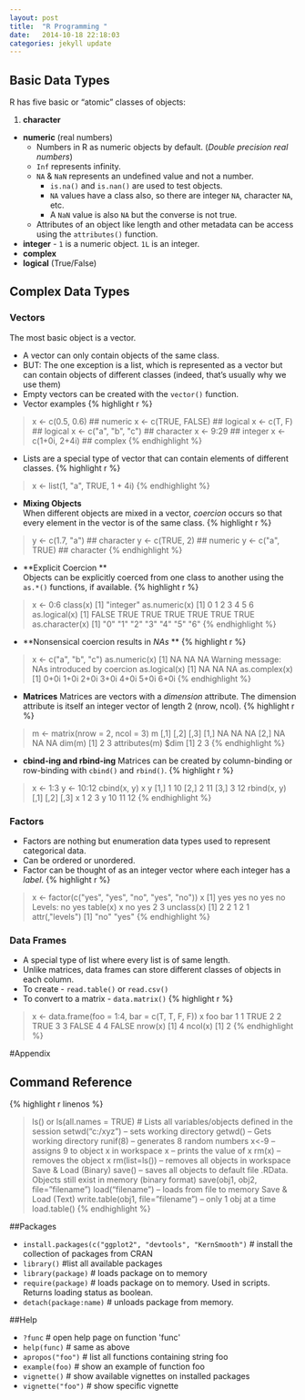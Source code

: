 ```yaml
---
layout: post
title:  "R Programming "
date:   2014-10-18 22:18:03
categories: jekyll update
---
```



## Basic Data Types
R has five basic or “atomic” classes of objects:
1. **character**
* **numeric** (real numbers) 
  * Numbers in R as numeric objects by default. (*Double precision real numbers*)
  * `Inf` represents infinity. 
  * `NA` & `NaN` represents an undefined value and not a number.
    * `is.na()` and `is.nan()` are used to test objects.
    * `NA` values have a class also, so there are integer `NA`, character `NA`, etc.
    * A `NaN` value is also `NA` but the converse is not true.
  * Attributes of an object like length and other metadata can be access using the `attributes()` function.
* **integer** -
 `1` is a numeric object. `1L` is an integer.
* **complex**
* **logical** (True/False)

## Complex Data Types
### Vectors
The most basic object is a vector. 
*  A vector can only contain objects of the same class.
* BUT: The one exception is a list, which is represented as a vector but can contain objects of
different classes (indeed, that’s usually why we use them)
* Empty vectors can be created with the `vector()` function.
* Vector examples
{% highlight r %}
> x <- c(0.5, 0.6) ## numeric
> x <- c(TRUE, FALSE) ## logical
> x <- c(T, F) ## logical
> x <- c("a", "b", "c") ## character
> x <- 9:29 ## integer
> x <- c(1+0i, 2+4i) ## complex
{% endhighlight %}

* Lists are a special type of vector that can contain elements of different classes.
{% highlight r %}
> x <- list(1, "a", TRUE, 1 + 4i) 
{% endhighlight %}

* **Mixing Objects**  
When different objects are mixed in a vector, *coercion* occurs so that every element in the vector is
of the same class.
{% highlight r %}
> y <- c(1.7, "a") ## character
> y <- c(TRUE, 2) ## numeric
> y <- c("a", TRUE) ## character
{% endhighlight %}
* **Explicit Coercion **  
Objects can be explicitly coerced from one class to another using the `as.*()` functions, if available.
{% highlight r %}
> x <- 0:6
> class(x)
[1] "integer"
> as.numeric(x)
[1] 0 1 2 3 4 5 6
> as.logical(x)
[1] FALSE TRUE TRUE TRUE TRUE TRUE TRUE
> as.character(x)
[1] "0" "1" "2" "3" "4" "5" "6"
{% endhighlight %}
* **Nonsensical coercion results in *NAs* **
{% highlight r  %}
> x <- c("a", "b", "c")
> as.numeric(x)
[1] NA NA NA
Warning message:
NAs introduced by coercion
> as.logical(x)
[1] NA NA NA
> as.complex(x)
[1] 0+0i 1+0i 2+0i 3+0i 4+0i 5+0i 6+0i
{% endhighlight %}
* **Matrices**
Matrices are vectors with a *dimension* attribute. The dimension attribute is itself an integer vector of
length 2 (nrow, ncol).
{% highlight r %}
> m <- matrix(nrow = 2, ncol = 3) 
> m
 [,1] [,2] [,3]
[1,] NA NA NA
[2,] NA NA NA
> dim(m)
[1] 2 3
> attributes(m)
$dim
[1] 2 3
{% endhighlight %}
* **cbind-ing and rbind-ing**
Matrices can be created by column-binding or row-binding with `cbind()` and `rbind()`.
{% highlight r  %}
> x <- 1:3
> y <- 10:12
> cbind(x, y)
 x y 
[1,] 1 10
[2,] 2 11
[3,] 3 12
> rbind(x, y) 
 [,1] [,2] [,3]
x 1 2 3
y 10 11 12
{% endhighlight %}

### Factors
* Factors are nothing but enumeration data types used to represent categorical data.
* Can be ordered or unordered.
* Factor can be thought of as an integer vector where each integer has a *label*. 
{% highlight r  %}
> x <- factor(c("yes", "yes", "no", "yes", "no")) 
> x
[1] yes yes no yes no
Levels: no yes
> table(x) 
x
no yes 
2 3
> unclass(x)
[1] 2 2 1 2 1
attr(,"levels")
[1] "no" "yes"
{% endhighlight %}


### Data Frames
* A special type of list where every list is of same length.
* Unlike matrices, data frames can store different classes of objects in each column.
* To create - `read.table()` or `read.csv()`
* To convert to a matrix - `data.matrix()`
{% highlight r  %}
> x <- data.frame(foo = 1:4, bar = c(T, T, F, F)) 
> x
 foo bar
1 1 TRUE
2 2 TRUE
3 3 FALSE
4 4 FALSE
> nrow(x)
[1] 4
> ncol(x)
[1] 2
{% endhighlight %}


#Appendix

## Command Reference 
{% highlight r linenos %}
> ls() or ls(all.names = TRUE) # Lists all variables/objects defined in the session
> setwd(“c:/xyz”) – sets working directory
> getwd() – Gets working directory
> runif(8) – generates 8 random numbers
> x<-9 – assigns 9 to object x in workspace
> x – prints the value of x
> rm(x) – removes the object x
> rm(list=ls()) – removes all objects in workspace
> Save & Load (Binary)
> save() – saves all objects to default file .RData. Objects still exist in memory (binary format)
> save(obj1, obj2, file=”filename”)
> load(“filename”) – loads from file to memory
> Save & Load (Text)
> write.table(obj1, file=”filename”) – only 1 obj at a time
> load.table()
{% endhighlight %}

##Packages
* `install.packages(c("ggplot2", "devtools", "KernSmooth")` # install the collection of packages from CRAN
* `library()`        #list all available packages
* `library(package)` # loads package on to memory
* `require(package)` # loads package on to memory. Used in scripts. Returns loading status as boolean.
* `detach(package:name)` # unloads package from memory.

##Help 
* `?func`           # open help page on function 'func'
* `help(func)`      # same as above
* `apropos("foo")`  # list all functions containing string foo
* `example(foo)`    # show an example of function foo
* `vignette()`      # show available vignettes on installed packages
* `vignette("foo")` # show specific vignette
		
